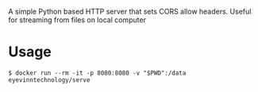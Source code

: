 A simple Python based HTTP server that sets CORS allow headers. Useful for streaming from files on local computer

# Usage

```
$ docker run --rm -it -p 8080:8080 -v "$PWD":/data eyevinntechnology/serve 
```
